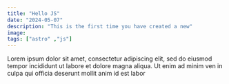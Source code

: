 ```yaml
---
title: "Hello JS"
date: "2024-05-07"
description: "This is the first time you have created a new"
image:
tags: ["astro" ,"js"]
---
```

Lorem ipsum dolor sit amet, consectetur adipiscing elit, sed do eiusmod tempor incididunt ut labore et dolore magna aliqua. Ut enim ad minim ven in culpa qui officia deserunt mollit anim id est labor

